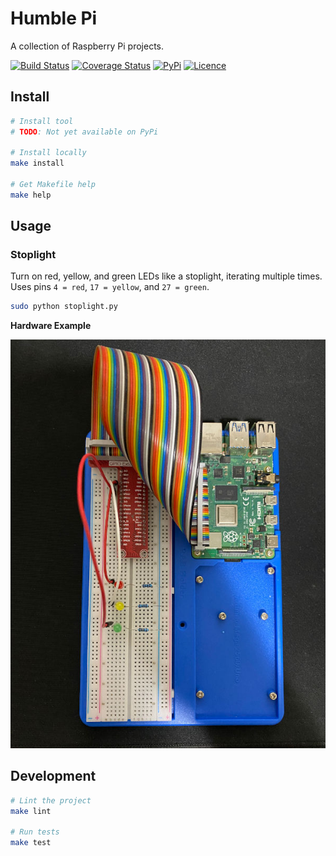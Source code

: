 # Humble Pi

A collection of Raspberry Pi projects.

[![Build Status](https://travis-ci.com/Justintime50/humble-pi.svg?branch=master)](https://travis-ci.com/Justintime50/humble-pi)
[![Coverage Status](https://coveralls.io/repos/github/Justintime50/humble-pi/badge.svg?branch=master)](https://coveralls.io/github/Justintime50/humble-pi?branch=master)
[![PyPi](https://img.shields.io/pypi/v/humble-pi)](https://pypi.org/project/humble-pi)
[![Licence](https://img.shields.io/github/license/justintime50/humble-pi)](LICENSE)

## Install

```bash
# Install tool
# TODO: Not yet available on PyPi

# Install locally
make install

# Get Makefile help
make help
```

## Usage

### Stoplight

Turn on red, yellow, and green LEDs like a stoplight, iterating multiple times. Uses pins `4 = red`, `17 = yellow`, and `27 = green`.

```bash
sudo python stoplight.py
```

**Hardware Example**

<img src="assets/stoplights.jpg" alt="Stoplights">

## Development

```bash
# Lint the project
make lint

# Run tests
make test
```
